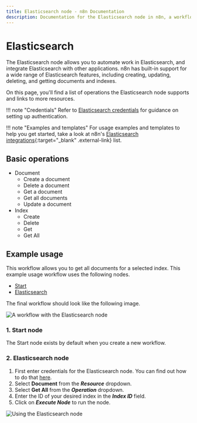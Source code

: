 ```yaml
---
title: Elasticsearch node - n8n Documentation
description: Documentation for the Elasticsearch node in n8n, a workflow automation platform. Includes details of operations and configuration, and links to examples and credentials information.
---
```


# Elasticsearch

The Elasticsearch node allows you to automate work in Elasticsearch, and integrate Elasticsearch with other applications. n8n has built-in support for a wide range of Elasticsearch features, including creating, updating, deleting, and getting documents and indexes. 

On this page, you'll find a list of operations the Elasticsearch node supports and links to more resources.

!!! note "Credentials"
    Refer to [Elasticsearch credentials](/integrations/builtin/credentials/elasticsearch/) for guidance on setting up authentication. 

!!! note "Examples and templates"
    For usage examples and templates to help you get started, take a look at n8n's [Elasticsearch integrations](https://n8n.io/integrations/elasticsearch/){:target="_blank" .external-link} list.


## Basic operations

* Document
    * Create a document
    * Delete a document
    * Get a document
    * Get all documents
    * Update a document
* Index
    * Create
    * Delete
    * Get
    * Get All

## Example usage

This workflow allows you to get all documents for a selected index. This example usage workflow uses the following nodes.
- [Start](/integrations/builtin/core-nodes/n8n-nodes-base.start/)
- [Elasticsearch]()

The final workflow should look like the following image.

![A workflow with the Elasticsearch node](/_images/integrations/builtin/app-nodes/elasticsearch/workflow.png)

### 1. Start node

The Start node exists by default when you create a new workflow.

### 2. Elasticsearch node

1. First enter credentials for the Elasticsearch node. You can find out how to do that [here](/integrations/builtin/credentials/elasticsearch/).
2. Select **Document** from the ***Resource*** dropdown.
3. Select **Get All** from the ***Operation*** dropdown.
3. Enter the ID of your desired index in the ***Index ID*** field.
4. Click on ***Execute Node*** to run the node.

![Using the Elasticsearch node ](/_images/integrations/builtin/app-nodes/elasticsearch/elasticsearch_node.png)

